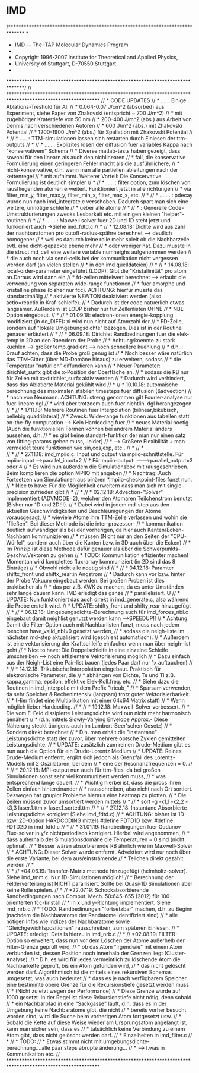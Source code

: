 # IMD
/******************************************************************************
*
* IMD -- The ITAP Molecular Dynamics Program
*
* Copyright 1996-2007 Institute for Theoretical and Applied Physics,
* University of Stuttgart, D-70550 Stuttgart
*
******************************************************************************/
// ***********************************************************************************************************
// *               CODE UPDATES
// * ....     : Einige Ablations-Treshold für Al:
// *    0.064-0.07 J/cm^2 (absorbed) aus Experiment, siehe Paper von Zhakovski (entspricht ~ 700 J/m^2)
// *          mit zugehöriger Kratertiefe von 50 nm
// *    200-400 J/m^2 (abs.) aus Arbeit von Dennis nach verschiedenen Autoren
// *    600 J/m^2 (abs.) mit Zhakovski Potential
// *    1200-1900 J/m^2 (abs.) für Spallation mit Zhakovski Potential
// *
// * .....    : TTM-simulationen lassen sich restarten durch Einlesen der ttm-outputs
// *
// * .....    : Explizites lösen der diffusion fuer variables Kappa nach "konservativem" Schema
// *    Diverse matlab-tests haben gezeigt, dass sowohl für den linearn als auch den nichlinearen
// *    fall, die konservative Formulierung einen geringeren Fehler macht als die ausführlichere,
// *    nicht-konservative, d.h. wenn man alle partiellen ableitungen nach der kettenregel
// *          mit aufnimmt. Weiterer Vorteil: Die Konservative Formulierung ist deutlich simpler
// *
// * .....    : filter option, zum löschen von rausfliegenden atomen erweitert. Funktioniert jetzt in alle richtungen
// *    via filter_min_y, filter_max_y, filter_min_x, filter_max_x, etc.
// *
// * .......  : pdecay wurde nun nach imd_integrate.c verschoben. Dadurch spart man sich eine weitere, unnötige schleife
// *    ueber alle atome
// *
// *          : Generelle Code-Umstrukturierungen zwecks Lesbarkeit etc. mit einigen kleinen "helper"-routinen
// *
// * ......   : Maxwell solver fuer 2D und 1D steht jetzt und funkioniert auch ->Siehe imd_fdtd.c
// *
// * 12.08.18: Dichte wird aus zahl der nachbaratomen pro cutoff-radius-spähre berechnet --> deutlich homogener
// *         weil es dadurch keine rolle mehr spielt ob die Nachbarzelle evtl. eine dicht-gepackte ebene mehr
// *         oder weniger hat. Dazu musste in die struct md_cell eine weitere variable numneighs aufgenommen werden
// *         die auch noch via send-cells bei der kommunikation nicht vergessen werden darf (an vielen stellen
// *         in den imd quelldateien)
// *
// * 14.08.18: local-order-parameter eingeführt (LODP): Gibt die "Kristallinität" pro atom an.Daraus wird dann ein
// *         fd-zellen mittelwert berechnet --> erlaubt die verwendung von separaten wide-range functionen
// *         fuer amorphe und kristalline phase (bisher nur fcc). ACHTUNG: hierfur musste das standardmäßig
// *         aktivierte NEWTON deaktiviert werden (also actio=reactio in Kraf-schleife).
// *         Dadurch ist der code natuerlich etwas langsamer. Außerdem ist LODP bisher nur für Zellenlisten OHNE
// *         NBL-Option eingebaut.
// *
// * 01.09.18: electron-ionen energie-kopplung modifiziert (in do_DIFF): xi wird nun nicht auf Atomzahl der
// *         FD-Zelle, sondern auf "lokale Umgebungsdichte" bezogen. Dies ist in der Routine genauer erläutert
// *
// * 06.09.18: Dirichlet Randbedinungen fuer die elek-temp in 2D an den Raendern der Probe
// *         Achtung:koennte zu stark kuehlen --> großer temp.gradient --> noch schnellere kuehlung
// *         d.h. : Drauf achten, dass die Probe groß genug ist
// *         Noch besser wäre natürlich das TTM-Gitter (über MD-Domäne hinaus) zu erweitern, sodass
// *         die Temperatur "natürlich" diffundieren kann
// *         Neuer Parameter: dirichlet_surfx  gibt die x-Position der Oberfläche an.
// *              sodass die RB nur für Zellen mit x>dirichlet_surfx aktiv werden
// *        Dadurch wird verhindert, dass das Ablatierte Material gekühlt wird
// *
// * 10.10.18: automaische berechnung des maximalen stabilen timesteps fuer diffusion (&advection)
// *         nach von Neumann. ACHTUNG: streng genommen gilt Fourier-analyse nur fuer lineare dgl
// *         wird aber trotzdem auch fuer nichtlin. dgl herangezogen
// *
// * 17.11.18: Mehrere Routinen fuer Interpolation (bilinear,bikubisch, beliebig quadrilateral)
// *         Zweck: Wide-range funktionen aus tabellen statt on-the-fly computation --> Kein Hardcoding fuer
// *         neues Material noetig (Auch die funktioniellen Formen können bei andrem Material anders aussehen, d.h.
// *         es gibt keine standart-funktion der man nur einen satz von fitting-params geben muss,..leider)
// *         --> Größere Flexibilität + man vermeidet teure funktionen wie sin,cos,exp, etc..
// *
// *	
// *
// * 27.11.18: imd_mpiio.c: Input und output via mpiio-schnittstelle. Für mpiio-input -->parallel_input=2
// *         Für mpiio-output: --->parallel_output=3 oder 4
// *         Es wird nun außerdem die Simulationsbox mit rausgeschrieben. Beim kompilieren die option MPIIO mit angeben
// *         Nachtrag: Auch Fortsetzen von Simulationen aus binären *.mpiio-checkpoint-files funzt nun.
// *         Nice to have: Für die Möglichkeit erweitern dass man sich mit single-precision zufrieden gibt
// *
// *
// * 02.12.18: Advection-"Solver" implementiert (ADVMODE=2), welcher den Atomaren Teilchenstrom benutzt (Bisher nur 1D und 2D!!!).
// *         Dabei wird in jedem md-step aus den aktuellen Geschwindigkeiten und Beschleunigungen der Atome vorausgesagt,
// *         wieviele Atome ihre TTM-Zelle verlassen und wohin sie "fließen". Bei dieser Methode ist die inter-prozessor-
// *         kommunikation deutlich aufwändiger als bei der vorherigen, da hier auch Kanten/Ecken-Nachbarn kommunizieren
// *         müssen (Nicht nur an den Seiten der "CPU-Würfel", sondern auch über die Kanten bzw. in 3D auch über die Ecken)
// *         Im Prinzip ist diese Methode dafür genauer als über die Schwerpunkts-Geschw.Vektoren zu gehen
// *         TODO: Kommunikation effizienter machen! Momentan wird komplettes flux-array kommuniziert (in 2D sind das 8 Einträge)
// *         Obwohl nicht alle noetig sind
// *
// * 04.12.18: Paramter shiftx_front und shiftx_rear:in Angstrom
// *         Dadurch kann vor bzw. hinter der Probe Vakuum eingebaut werden. Bei großen Proben ist dies praktischer als
// *         das per z.B. AWK zu machen, da es unter Umständen sehr lange dauern kann. IMD erledigt das ganze
// *         parallelisiert. U
// *         UPDATE: Nun funktioniert das auch direkt in imd_generate.c, also während die Probe erstellt wird.
// *         UPDATE: shifty_front und shifty_rear hinzugefügt
// *
// * 06.12.18: Umgebungsdichte-Berechnung auch für imd_forces_nbl.c eingebaut damit neighlist genutzt werden kann -->SPEEDUP!!
// *         Achtung: Damit die Filter-Option auch mit Nachbarlisten funzt, muss nach jedem loeschen have_valid_nbl=0 gesetzt werden,
// *         sodass die neigh-liste im nächsten md-step aktualisiert wird (geschieht automatisch).
// *         Außerdem ist eine vektorisierung der Kraftschleife einfacher wenn man über neigh-list geht
// *         Nice to have: Die Doppelschleife in eine einzelne Schleife umschreiben --> noch effizientere Vektorisierung möglich
// *         Dazu einfach aus der Neigh-List eine Pair-list bauen (jedes Paar darf nur 1x auftauchen)
// *
// * 14.12.18: Trikubische Interpolation eingebaut. Praktisch für elektronische Parameter, die
// *         abhängen von Dichte, Te und Ti  z.B. kappa,gamma, epsilon, effektive Elek-Koll.freq. etc.
// *         Siehe dazu die Routinen in imd_interpol.c mit dem Prefix "tricub_"
// *         Sparsam verwenden, da sehr Speicher & Rechenintensiv (langsam) trotz guter Vektorisierbarkeit.
// *         (Hier findet eine Multiplikation mit einer 64x64 Matrix statt)
// *         Wenn möglich lieber Hardcoding.
// *
// * 19.12.18: Maxwell-Solver verbessert.
// *         Die vom E-Feld dissipierte Leistungsdichte wird nun nicht mehr harmonisch genähert
// *         (d.h. mittels Slowly-Varying Envelope Approx.- Diese Näherung steckt übrigens auch im Lambert-Beer'schen Gesetz)
// *         Sondern direkt berechnet
// *         D.h. man erhält die "instantane" Leistungsdichte statt der zuvor, über mehrere optsche Zyklen gemittelten Leistungsdichte.
// *         UPDATE: zusätzlich zum reinen Drude-Medium gibt es nun auch die Option für ein Drude-Lorentz Medium
// *		 UPDATE: Reines Drude-Medium entfernt, ergibt sich jedoch als Grenzfall des Lorentz-Modells mit 2 Oszillatoren, bei dem
// *				 eine der Resonanzfrequenzen = 0. 
// *
// * 20.12.18: MPI-output nun auch für ttm-files, da bei großen Simulationen sonst sehr viel kommuniziert werden muss,
// *         was entsprechend lange dauert.
// *         Wichtig hierbei ist, dass die procs ihren Zellen einfach hintereinander
// *         rausschreiben, also nicht nach Ort sortiert. Deswegen hat gnuplot Probleme hieraus eine heatmap zu plotten.
// *         Die Zeilen müssen zuvor umsortiert werden mittels
// *
// *         sort -g -k1,1 -k2,2 -k3,3 laser.1.ttm > laser.1.sorted.ttm
// *
// * 27.12.18: Instantane Absorbierte Leistungsdichte korrigiert (Siehe imd_fdtd.c)
// *         ACHTUNG: bisher ist 1D-bzw. 2D-Option HARDCODING mittels #define FDTD1D bzw. #define FDTD2D in imd_fdtd.c
// *
// * 31.01.19: Randbedingungen fuer Godunov-Flux-solver in y/z nichtperiodisch korrigiert. Hierbei wird angenommen,
// *         dass außerhalb der Simulationsdomäne die Temperaturen = 0 sind (nicht optimal).
// *         Besser wären absorbierende RB ähnlich wie im Maxwell-Solver
// *		 ACHTUNG: Dieser Solver wurde entfernt..Advektiert wird nur noch über die erste Variante, bei dem aus/einsträmende 
// *		 Teilchen direkt gezählt werden
// *		
// *
// *04.06.19:  Transfer-Matrix methode hinzugefügt (helmholtz-solver). Siehe imd_tmm.c. Nur 1D-Simulationen möglich!
// *         Berechnung der Felderverteilung ist NICHT parallisiert. Sollte bei Quasi-1D Simulationen aber keine Rolle spielen.
// *
// *22.07.19:  Schockabsorbierende Randbedingungen nach Comput. Mech. 50:645-655 (2012) für 100-orienterten fcc-kristall
// *         in x und y-Richtung implementiert. Siehe imd_nrb.c
// *         TODO: Randbedinungen "fortsetzbar" machen, d.h. zu Beginn (nachdem die Nachbaratome der Randatome identifiziert sind)
// *               alle nötigen Infos wie indizes der Nachbaratome sowie "Gleichgewichtspositionen" rausschreiben, zum späteren Einlesen.
// *         UPDATE: erledigt. Details hierzu in imd_nrb.c
// *
// *02.08.19:  FILTER-Option so erweitert, dass nun vor dem Löschen der Atome außerhelb der Filter-Grenze geprüft wird,
// *         ob das Atom "irgendwie" mit einem Atom verbunden ist, dessen Position noch innerhalb der Grenzen liegt (Cluster-Analyse).
// *         D.h. es wird für jedes vermeintlich zu löschende Atom die Nachbarkette geprüft, bis ein Atom gefunden wird,
// *         das nicht gelöscht werden darf. Algorithmisch ist die mittels eines rekursiven Schemas umgesetzt, was auch bedeutet
// *         dass es je nach verfügbarem Speicher eine bestimmte obere Grenze für die Rekursionstiefe gesetzt werden muss
// *         (Nicht zuletzt wegen der Performance)
// *         Diese Grenze wurde auf 1000 gesetzt. In der Regel ist diese Rekursionstiefe nicht nötig, denn sobald
// *         ein Nachbarpfad in eine "Sackgasse" läuft, d.h. dass es in der Umgebung keine Nachbaratome gibt, die nicht
// *         bereits vorher besucht worden sind, wird die Suche beim vorherigen Atom fortgesetzt usw.
// *         Sobald die Kette auf diese Weise wieder am Ursprungsatom angelangt ist, kann man sicher sein, dass es
// *         tatsächlich keine Verbindung zu einem Atom gibt, dass nicht gelöscht werden darf.
// *         Einzelheiten in imd_filter.c
// *
// * TODO:
// *       Etwas stimmt nicht mit umgebungsdichte-berechnung....alle paar steps abrupte änderung...
// *        --> I.was in Kommunikation etc.
// ***********************************************************************************************************